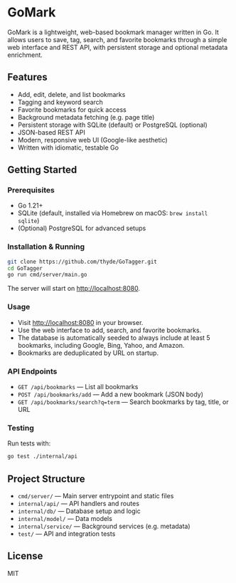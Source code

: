 # GoMark

GoMark is a lightweight, web-based bookmark manager written in Go. It allows users to save, tag, search, and favorite bookmarks through a simple web interface and REST API, with persistent storage and optional metadata enrichment.

## Features

- Add, edit, delete, and list bookmarks
- Tagging and keyword search
- Favorite bookmarks for quick access
- Background metadata fetching (e.g. page title)
- Persistent storage with SQLite (default) or PostgreSQL (optional)
- JSON-based REST API
- Modern, responsive web UI (Google-like aesthetic)
- Written with idiomatic, testable Go

## Getting Started

### Prerequisites

- Go 1.21+
- SQLite (default, installed via Homebrew on macOS: `brew install sqlite`)
- (Optional) PostgreSQL for advanced setups

### Installation & Running

```bash
git clone https://github.com/thyde/GoTagger.git
cd GoTagger
go run cmd/server/main.go
```

The server will start on [http://localhost:8080](http://localhost:8080).

### Usage

- Visit [http://localhost:8080](http://localhost:8080) in your browser.
- Use the web interface to add, search, and favorite bookmarks.
- The database is automatically seeded to always include at least 5 bookmarks, including Google, Bing, Yahoo, and Amazon.
- Bookmarks are deduplicated by URL on startup.

### API Endpoints

- `GET /api/bookmarks` — List all bookmarks
- `POST /api/bookmarks/add` — Add a new bookmark (JSON body)
- `GET /api/bookmarks/search?q=term` — Search bookmarks by tag, title, or URL

### Testing

Run tests with:

```bash
go test ./internal/api
```

## Project Structure

- `cmd/server/` — Main server entrypoint and static files
- `internal/api/` — API handlers and routes
- `internal/db/` — Database setup and logic
- `internal/model/` — Data models
- `internal/service/` — Background services (e.g. metadata)
- `test/` — API and integration tests

## License

MIT
